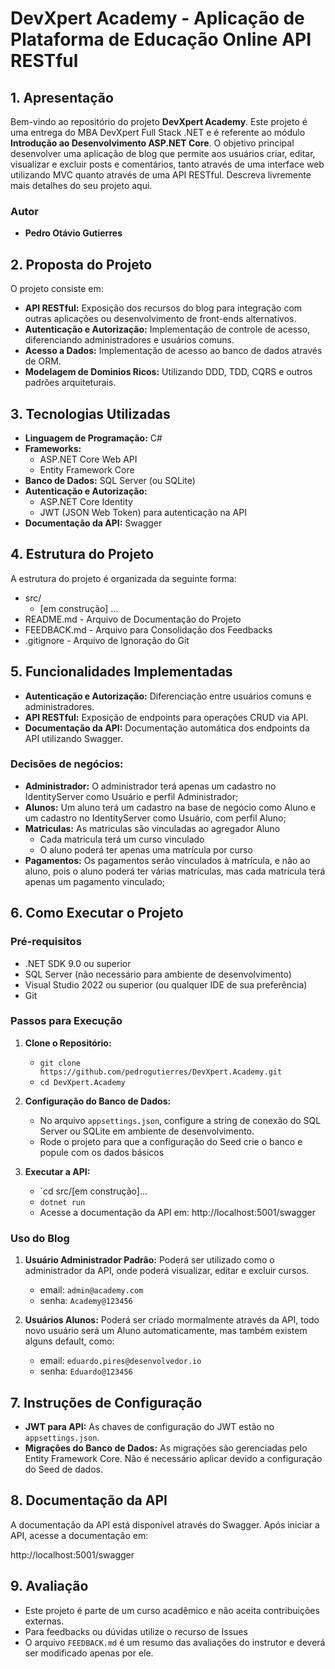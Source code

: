 # **DevXpert Academy - Aplicação de Plataforma de Educação Online API RESTful**

## **1. Apresentação**

Bem-vindo ao repositório do projeto **DevXpert Academy**. Este projeto é uma entrega do MBA DevXpert Full Stack .NET e é referente ao módulo **Introdução ao Desenvolvimento ASP.NET Core**.
O objetivo principal desenvolver uma aplicação de blog que permite aos usuários criar, editar, visualizar e excluir posts e comentários, tanto através de uma interface web utilizando MVC quanto através de uma API RESTful.
Descreva livremente mais detalhes do seu projeto aqui.

### **Autor**
- **Pedro Otávio Gutierres**

## **2. Proposta do Projeto**

O projeto consiste em:

- **API RESTful:** Exposição dos recursos do blog para integração com outras aplicações ou desenvolvimento de front-ends alternativos.
- **Autenticação e Autorização:** Implementação de controle de acesso, diferenciando administradores e usuários comuns.
- **Acesso a Dados:** Implementação de acesso ao banco de dados através de ORM.
- **Modelagem de Dominios Ricos:** Utilizando DDD, TDD, CQRS e outros padrões arquiteturais.

## **3. Tecnologias Utilizadas**

- **Linguagem de Programação:** C#
- **Frameworks:**
  - ASP.NET Core Web API
  - Entity Framework Core
- **Banco de Dados:** SQL Server (ou SQLite)
- **Autenticação e Autorização:**
  - ASP.NET Core Identity
  - JWT (JSON Web Token) para autenticação na API
- **Documentação da API:** Swagger

## **4. Estrutura do Projeto**

A estrutura do projeto é organizada da seguinte forma:

- src/
  - [em construção] ...
- README.md - Arquivo de Documentação do Projeto
- FEEDBACK.md - Arquivo para Consolidação dos Feedbacks
- .gitignore - Arquivo de Ignoração do Git

## **5. Funcionalidades Implementadas**

- **Autenticação e Autorização:** Diferenciação entre usuários comuns e administradores.
- **API RESTful:** Exposição de endpoints para operações CRUD via API.
- **Documentação da API:** Documentação automática dos endpoints da API utilizando Swagger.

### Decisões de negócios:
- **Administrador:** O administrador terá apenas um cadastro no IdentityServer como Usuário e perfil Administrador;
- **Alunos:** Um aluno terá um cadastro na base de negócio como Aluno e um cadastro no IdentityServer como Usuário, com perfil Aluno;
- **Matriculas:** As matriculas são vinculadas ao agregador Aluno
  - Cada matricula terá um curso vinculado
  - O aluno poderá ter apenas uma matrícula por curso
- **Pagamentos:** Os pagamentos serão vínculados à matrícula, e não ao aluno, pois o aluno poderá ter várias matrículas, mas cada matrícula terá apenas um pagamento vinculado;

## **6. Como Executar o Projeto**

### **Pré-requisitos**

- .NET SDK 9.0 ou superior
- SQL Server (não necessário para ambiente de desenvolvimento)
- Visual Studio 2022 ou superior (ou qualquer IDE de sua preferência)
- Git

### **Passos para Execução**

1. **Clone o Repositório:**
   - `git clone https://github.com/pedrogutierres/DevXpert.Academy.git`
   - `cd DevXpert.Academy`

2. **Configuração do Banco de Dados:**
   - No arquivo `appsettings.json`, configure a string de conexão do SQL Server ou SQLite em ambiente de desenvolvimento.
   - Rode o projeto para que a configuração do Seed crie o banco e popule com os dados básicos

3. **Executar a API:**
   - `cd src/[em construção]...
   - `dotnet run`
   - Acesse a documentação da API em: http://localhost:5001/swagger

### **Uso do Blog**

1. **Usuário Administrador Padrão:** Poderá ser utilizado como o administrador da API, onde poderá visualizar, editar e excluir cursos.
   - email: `admin@academy.com`
   - senha: `Academy@123456`
   
2. **Usuários Alunos:** Poderá ser criado mormalmente através da API, todo novo usuário será um Aluno automaticamente, mas também existem alguns default, como:
   - email: `eduardo.pires@desenvolvedor.io`
   - senha: `Eduardo@123456`

## **7. Instruções de Configuração**

- **JWT para API:** As chaves de configuração do JWT estão no `appsettings.json`.
- **Migrações do Banco de Dados:** As migrações são gerenciadas pelo Entity Framework Core. Não é necessário aplicar devido a configuração do Seed de dados.

## **8. Documentação da API**

A documentação da API está disponível através do Swagger. Após iniciar a API, acesse a documentação em:

http://localhost:5001/swagger

## **9. Avaliação**

- Este projeto é parte de um curso acadêmico e não aceita contribuições externas. 
- Para feedbacks ou dúvidas utilize o recurso de Issues
- O arquivo `FEEDBACK.md` é um resumo das avaliações do instrutor e deverá ser modificado apenas por ele.